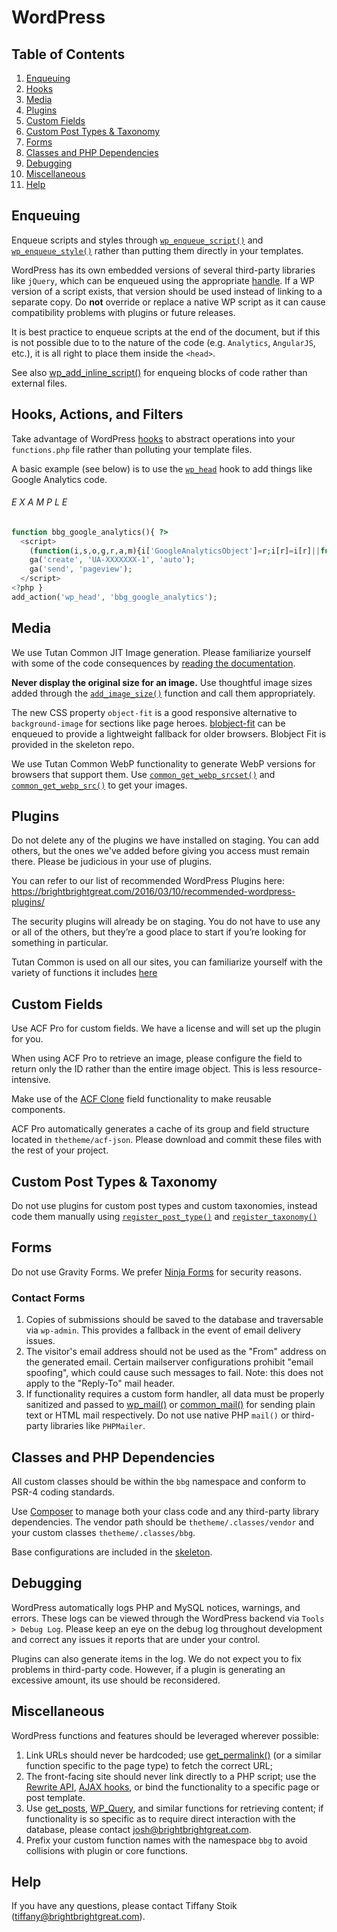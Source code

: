 # WordPress

## Table of Contents

1. [Enqueuing](#enqueuing)
2. [Hooks](#hooks-actions-and-filters)
3. [Media](#media)
4. [Plugins](#plugins)
5. [Custom Fields](#custom-fields)
6. [Custom Post Types & Taxonomy](#custom-post-types--taxonomy)
7. [Forms](#forms)
8. [Classes and PHP Dependencies](#classes-and-php-dependencies)
9. [Debugging](#debugging)
10. [Miscellaneous](#miscellaneous)
11. [Help](#help)

## Enqueuing
Enqueue scripts and styles through [`wp_enqueue_script()`](https://developer.wordpress.org/reference/functions/wp_enqueue_script/) and [`wp_enqueue_style()`](https://developer.wordpress.org/reference/functions/wp_enqueue_style/) rather than putting them directly in your templates.

WordPress has its own embedded versions of several third-party libraries like `jQuery`, which can be enqueued using the appropriate [handle](https://developer.wordpress.org/reference/functions/wp_enqueue_script/#defaults). If a WP version of a script exists, that version should be used instead of linking to a separate copy. Do **not** override or replace a native WP script as it can cause compatibility problems with plugins or future releases.

It is best practice to enqueue scripts at the end of the document, but if this is not possible due to to the nature of the code (e.g. `Analytics`, `AngularJS`, etc.), it is all right to place them inside the `<head>`.

See also [wp_add_inline_script()](https://developer.wordpress.org/reference/functions/wp_add_inline_script/) for enqueing blocks of code rather than external files.

## Hooks, Actions, and Filters
Take advantage of WordPress [hooks](https://codex.wordpress.org/Plugin_API#Hooks.2C_Actions_and_Filters) to abstract operations into your `functions.php` file rather than polluting your template files. 

A basic example (see below) is to use the [`wp_head`](https://codex.wordpress.org/Plugin_API/Action_Reference/wp_head) hook to add things like Google Analytics code. 

###### E X A M P L E
```php
function bbg_google_analytics(){ ?>
  <script>
    (function(i,s,o,g,r,a,m){i['GoogleAnalyticsObject']=r;i[r]=i[r]||function(){(i[r].q=i[r].q||[]).push(arguments)},i[r].l=1*new Date();a=s.createElement(o),m=s.getElementsByTagName(o)[0];a.async=1;a.src=g;m.parentNode.insertBefore(a,m)})(window,document,'script','//www.google-analytics.com/analytics.js','ga');
    ga('create', 'UA-XXXXXXX-1', 'auto');
    ga('send', 'pageview');
  </script>
<?php }
add_action('wp_head', 'bbg_google_analytics');
```


## Media
We use Tutan Common JIT Image generation. Please familiarize yourself with some of the code consequences by [reading the documentation](https://github.com/Blobfolio/blob-common/blob/master/wp/docs/JIT.md).

**Never display the original size for an image.** Use thoughtful image sizes added through the [`add_image_size()`](https://developer.wordpress.org/reference/functions/add_image_size/) function and call them appropriately.

The new CSS property `object-fit` is a good responsive alternative to `background-image` for sections like page heroes. [blobject-fit](https://github.com/Blobfolio/blobject-fit) can be enqueued to provide a lightweight fallback for older browsers. Blobject Fit is provided in the skeleton repo.

We use Tutan Common WebP functionality to generate WebP versions for browsers that support them. Use [`common_get_webp_srcset()`](https://github.com/Blobfolio/blob-common/blob/master/wp/docs/WEBP.md#common_get_webp_srcset) and [`common_get_webp_src()`](https://github.com/Blobfolio/blob-common/blob/master/wp/docs/WEBP.md#common_get_webp_src) to get your images.


## Plugins
Do not delete any of the plugins we have installed on staging. You can add others, but the ones we've added before giving you access must remain there. Please be judicious in your use of plugins.

You can refer to our list of recommended WordPress Plugins here: https://brightbrightgreat.com/2016/03/10/recommended-wordpress-plugins/

The security plugins will already be on staging. You do not have to use any or all of the others, but they’re a good place to start if you’re looking for something in particular. 

Tutan Common is used on all our sites, you can familiarize yourself with the variety of functions it includes [here](https://github.com/Blobfolio/blob-common/tree/master/wp/)

## Custom Fields
Use ACF Pro for custom fields. We have a license and will set up the plugin for you.

When using ACF Pro to retrieve an image, please configure the field to return only the ID rather than the entire image object. This is less resource-intensive. 

Make use of the [ACF Clone](https://www.advancedcustomfields.com/resources/clone/) field functionality to make reusable components.

ACF Pro automatically generates a cache of its group and field structure located in `thetheme/acf-json`. Please download and commit these files with the rest of your project.

## Custom Post Types & Taxonomy
Do not use plugins for custom post types and custom taxonomies, instead code them manually using [`register_post_type()`](https://codex.wordpress.org/Function_Reference/register_post_type)  and [`register_taxonomy()`](https://codex.wordpress.org/Function_Reference/register_taxonomy) 

## Forms
Do not use Gravity Forms. We prefer [Ninja Forms](https://ninjaforms.com/) for security reasons.

### Contact Forms
1. Copies of submissions should be saved to the database and traversable via `wp-admin`. This provides a fallback in the event of email delivery issues.
2. The visitor's email address should not be used as the "From" address on the generated email. Certain mailserver configurations prohibit "email spoofing", which could cause such messages to fail. Note: this does not apply to the "Reply-To" mail header.
3. If functionality requires a custom form handler, all data must be properly sanitized and passed to [wp_mail()](https://developer.wordpress.org/reference/functions/wp_mail/) or [common_mail()](https://github.com/Blobfolio/blob-common/blob/master/blob-common/docs/EMAIL.md#common_mail) for sending plain text or HTML mail respectively. Do not use native PHP `mail()` or third-party libraries like `PHPMailer`.

## Classes and PHP Dependencies
All custom classes should be within the `bbg` namespace and conform to PSR-4 coding standards.

Use [Composer](https://getcomposer.org/) to manage both your class code and any third-party library dependencies. The vendor path should be `thetheme/.classes/vendor` and your custom classes `thetheme/.classes/bbg`.

Base configurations are included in the [skeleton](https://github.com/brightbrightgreat/skeleton/blob/master/wordpress/).

## Debugging
WordPress automatically logs PHP and MySQL notices, warnings, and errors. These logs can be viewed through the WordPress backend via `Tools > Debug Log`. Please keep an eye on the debug log throughout development and correct any issues it reports that are under your control.

Plugins can also generate items in the log. We do not expect you to fix problems in third-party code. However, if a plugin is generating an excessive amount, its use should be reconsidered.

## Miscellaneous
WordPress functions and features should be leveraged wherever possible:

1. Link URLs should never be hardcoded; use [get_permalink()](https://developer.wordpress.org/reference/functions/get_permalink/) (or a similar function specific to the page type) to fetch the correct URL;
2. The front-facing site should never link directly to a PHP script; use the [Rewrite API](https://codex.wordpress.org/Rewrite_API/add_rewrite_rule), [AJAX hooks](https://codex.wordpress.org/AJAX_in_Plugins), or bind the functionality to a specific page or post template.
3. Use [get_posts](https://developer.wordpress.org/reference/functions/get_posts/), [WP_Query](https://codex.wordpress.org/Class_Reference/WP_Query), and similar functions for retrieving content; if functionality is so specific as to require direct interaction with the database, please contact [josh@brightbrightgreat.com](mailto:josh@brightbrightgreat.com).
4. Prefix your custom function names with the namespace `bbg` to avoid collisions with plugin or core functions.

## Help

If you have any questions, please contact Tiffany Stoik ([tiffany@brightbrightgreat.com](mailto:tiffany@brightbrightgreat.com)).
